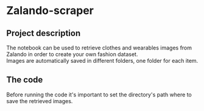 # Zalando-scraper

## Project description
The notebook can be used to retrieve clothes and wearables images from Zalando in order to create your own fashion dataset. <br />
Images are automatically saved in different folders, one folder for each item.

## The code
Before running the code it's important to set the directory's path where to save the retrieved images.


